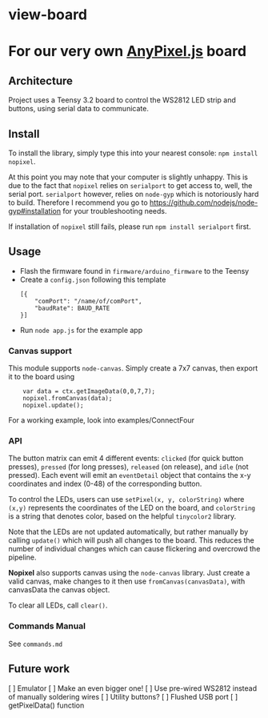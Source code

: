 # view-board
For our very own [AnyPixel.js](http://googlecreativelab.github.io/anypixel/) board
=========

## Architecture

Project uses a Teensy 3.2 board to control the WS2812 LED strip and buttons, using serial data to communicate.

## Install

To install the library, simply type this into your nearest console: `npm install nopixel`.

At this point you may note that your computer is slightly unhappy. This is due to the fact that `nopixel` relies on `serialport` to get access to, well, the serial port. `serialport` however, relies on `node-gyp` which is notoriously hard to build. Therefore I recommend you go to https://github.com/nodejs/node-gyp#installation for your troubleshooting needs.

If installation of `nopixel` still fails, please run `npm install serialport` first.

## Usage

- Flash the firmware found in `firmware/arduino_firmware` to the Teensy
- Create a `config.json` following this template
	```
	[{
		"comPort": "/name/of/comPort",
		"baudRate": BAUD_RATE
	}]
	```
- Run `node app.js` for the example app

### Canvas support

This module supports `node-canvas`. Simply create a 7x7 canvas, then export it to the board using 
```
	var data = ctx.getImageData(0,0,7,7);
	nopixel.fromCanvas(data);
	nopixel.update();
```
For a working example, look into examples/ConnectFour

### API

The button matrix can emit 4 different events: `clicked` (for quick button presses), `pressed` (for long presses), `released` (on release), and `idle` (not pressed). Each event will emit an `eventDetail` object that contains the x-y coordinates and index (0-48) of the corresponding button. 

To control the LEDs, users can use `setPixel(x, y, colorString)` where `(x,y)` represents the coordinates of the LED on the board, and `colorString` is a string that denotes color, based on the helpful `tinycolor2` library. 

Note that the LEDs are not updated automatically, but rather manually by calling `update()` which will push all changes to the board. This reduces the number of individual changes which can cause flickering and overcrowd the pipeline.

__Nopixel__ also supports canvas using the `node-canvas` library. Just create a valid canvas, make changes to it then use `fromCanvas(canvasData)`, with canvasData the canvas object. 

To clear all LEDs, call `clear()`.

### Commands Manual

See `commands.md`

## Future work

[ ] Emulator
[ ] Make an even bigger one!
[ ] Use pre-wired WS2812 instead of manually soldering wires
[ ] Utility buttons?
[ ] Flushed USB port
[ ] getPixelData() function
